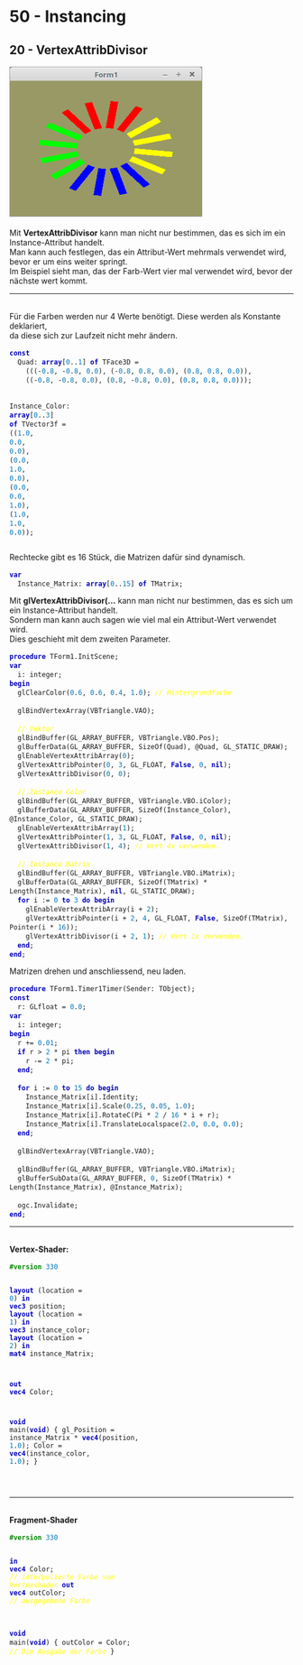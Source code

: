 <html>
    <b><h1>50 - Instancing</h1></b>
    <b><h2>20 - VertexAttribDivisor</h2></b>
<img src="image.png" alt="Selfhtml"><br><br>
Mit <b>VertexAttribDivisor</b> kann man nicht nur bestimmen, das es sich im ein Instance-Attribut handelt.<br>
Man kann auch festlegen, das ein Attribut-Wert mehrmals verwendet wird, bevor er um eins weiter springt.<br>
Im Beispiel sieht man, das der Farb-Wert vier mal verwendet wird, bevor der nächste wert kommt.<br>
<hr><br>
Für die Farben werden nur 4 Werte benötigt. Diese werden als Konstante deklariert,<br>
da diese sich zur Laufzeit nicht mehr ändern.<br>
<pre><code><b><font color="0000BB">const</font></b>
  Quad: <b><font color="0000BB">array</font></b>[<font color="#0077BB">0</font>..<font color="#0077BB">1</font>] <b><font color="0000BB">of</font></b> TFace3D =
    (((-<font color="#0077BB">0</font>.<font color="#0077BB">8</font>, -<font color="#0077BB">0</font>.<font color="#0077BB">8</font>, <font color="#0077BB">0</font>.<font color="#0077BB">0</font>), (-<font color="#0077BB">0</font>.<font color="#0077BB">8</font>, <font color="#0077BB">0</font>.<font color="#0077BB">8</font>, <font color="#0077BB">0</font>.<font color="#0077BB">0</font>), (<font color="#0077BB">0</font>.<font color="#0077BB">8</font>, <font color="#0077BB">0</font>.<font color="#0077BB">8</font>, <font color="#0077BB">0</font>.<font color="#0077BB">0</font>)),
    ((-<font color="#0077BB">0</font>.<font color="#0077BB">8</font>, -<font color="#0077BB">0</font>.<font color="#0077BB">8</font>, <font color="#0077BB">0</font>.<font color="#0077BB">0</font>), (<font color="#0077BB">0</font>.<font color="#0077BB">8</font>, -<font color="#0077BB">0</font>.<font color="#0077BB">8</font>, <font color="#0077BB">0</font>.<font color="#0077BB">0</font>), (<font color="#0077BB">0</font>.<font color="#0077BB">8</font>, <font color="#0077BB">0</font>.<font color="#0077BB">8</font>, <font color="#0077BB">0</font>.<font color="#0077BB">0</font>)));

  Instance_Color: <b><font color="0000BB">array</font></b>[<font color="#0077BB">0</font>..<font color="#0077BB">3</font>] <b><font color="0000BB">of</font></b> TVector3f =
    ((<font color="#0077BB">1</font>.<font color="#0077BB">0</font>, <font color="#0077BB">0</font>.<font color="#0077BB">0</font>, <font color="#0077BB">0</font>.<font color="#0077BB">0</font>), (<font color="#0077BB">0</font>.<font color="#0077BB">0</font>, <font color="#0077BB">1</font>.<font color="#0077BB">0</font>, <font color="#0077BB">0</font>.<font color="#0077BB">0</font>), (<font color="#0077BB">0</font>.<font color="#0077BB">0</font>, <font color="#0077BB">0</font>.<font color="#0077BB">0</font>, <font color="#0077BB">1</font>.<font color="#0077BB">0</font>), (<font color="#0077BB">1</font>.<font color="#0077BB">0</font>, <font color="#0077BB">1</font>.<font color="#0077BB">0</font>, <font color="#0077BB">0</font>.<font color="#0077BB">0</font>));</code></pre>
Rechtecke gibt es 16 Stück, die Matrizen dafür sind dynamisch.<br>
<pre><code><b><font color="0000BB">var</font></b>
  Instance_Matrix: <b><font color="0000BB">array</font></b>[<font color="#0077BB">0</font>..<font color="#0077BB">15</font>] <b><font color="0000BB">of</font></b> TMatrix;</code></pre>
Mit <b>glVertexAttribDivisor(...</b> kann man nicht nur bestimmen, das es sich um ein Instance-Attribut handelt.<br>
Sondern man kann auch sagen wie viel mal ein Attribut-Wert verwendet wird.<br>
Dies geschieht mit dem zweiten Parameter.<br>
<pre><code><b><font color="0000BB">procedure</font></b> TForm1.InitScene;
<b><font color="0000BB">var</font></b>
  i: integer;
<b><font color="0000BB">begin</font></b>
  glClearColor(<font color="#0077BB">0</font>.<font color="#0077BB">6</font>, <font color="#0077BB">0</font>.<font color="#0077BB">6</font>, <font color="#0077BB">0</font>.<font color="#0077BB">4</font>, <font color="#0077BB">1</font>.<font color="#0077BB">0</font>); <i><font color="#FFFF00">// Hintergrundfarbe</font></i>

  glBindVertexArray(VBTriangle.VAO);

  <i><font color="#FFFF00">// Vektor</font></i>
  glBindBuffer(GL_ARRAY_BUFFER, VBTriangle.VBO.Pos);
  glBufferData(GL_ARRAY_BUFFER, SizeOf(Quad), @Quad, GL_STATIC_DRAW);
  glEnableVertexAttribArray(<font color="#0077BB">0</font>);
  glVertexAttribPointer(<font color="#0077BB">0</font>, <font color="#0077BB">3</font>, GL_FLOAT, <b><font color="0000BB">False</font></b>, <font color="#0077BB">0</font>, <b><font color="0000BB">nil</font></b>);
  glVertexAttribDivisor(<font color="#0077BB">0</font>, <font color="#0077BB">0</font>);

  <i><font color="#FFFF00">// Instance Color</font></i>
  glBindBuffer(GL_ARRAY_BUFFER, VBTriangle.VBO.iColor);
  glBufferData(GL_ARRAY_BUFFER, SizeOf(Instance_Color), @Instance_Color, GL_STATIC_DRAW);
  glEnableVertexAttribArray(<font color="#0077BB">1</font>);
  glVertexAttribPointer(<font color="#0077BB">1</font>, <font color="#0077BB">3</font>, GL_FLOAT, <b><font color="0000BB">False</font></b>, <font color="#0077BB">0</font>, <b><font color="0000BB">nil</font></b>);
  glVertexAttribDivisor(<font color="#0077BB">1</font>, <font color="#0077BB">4</font>); <i><font color="#FFFF00">// Wert 4x verwenden.</font></i>

  <i><font color="#FFFF00">// Instance Matrix</font></i>
  glBindBuffer(GL_ARRAY_BUFFER, VBTriangle.VBO.iMatrix);
  glBufferData(GL_ARRAY_BUFFER, SizeOf(TMatrix) * Length(Instance_Matrix), <b><font color="0000BB">nil</font></b>, GL_STATIC_DRAW);
  <b><font color="0000BB">for</font></b> i := <font color="#0077BB">0</font> <b><font color="0000BB">to</font></b> <font color="#0077BB">3</font> <b><font color="0000BB">do</font></b> <b><font color="0000BB">begin</font></b>
    glEnableVertexAttribArray(i + <font color="#0077BB">2</font>);
    glVertexAttribPointer(i + <font color="#0077BB">2</font>, <font color="#0077BB">4</font>, GL_FLOAT, <b><font color="0000BB">False</font></b>, SizeOf(TMatrix), Pointer(i * <font color="#0077BB">16</font>));
    glVertexAttribDivisor(i + <font color="#0077BB">2</font>, <font color="#0077BB">1</font>); <i><font color="#FFFF00">// Wert 1x verwenden.</font></i>
  <b><font color="0000BB">end</font></b>;
<b><font color="0000BB">end</font></b>;</code></pre>
Matrizen drehen und anschliessend, neu laden.<br>
<pre><code><b><font color="0000BB">procedure</font></b> TForm1.Timer1Timer(Sender: TObject);
<b><font color="0000BB">const</font></b>
  r: GLfloat = <font color="#0077BB">0</font>.<font color="#0077BB">0</font>;
<b><font color="0000BB">var</font></b>
  i: integer;
<b><font color="0000BB">begin</font></b>
  r += <font color="#0077BB">0</font>.<font color="#0077BB">01</font>;
  <b><font color="0000BB">if</font></b> r &gt; <font color="#0077BB">2</font> * pi <b><font color="0000BB">then</font></b> <b><font color="0000BB">begin</font></b>
    r -= <font color="#0077BB">2</font> * pi;
  <b><font color="0000BB">end</font></b>;

  <b><font color="0000BB">for</font></b> i := <font color="#0077BB">0</font> <b><font color="0000BB">to</font></b> <font color="#0077BB">15</font> <b><font color="0000BB">do</font></b> <b><font color="0000BB">begin</font></b>
    Instance_Matrix[i].Identity;
    Instance_Matrix[i].Scale(<font color="#0077BB">0</font>.<font color="#0077BB">25</font>, <font color="#0077BB">0</font>.<font color="#0077BB">05</font>, <font color="#0077BB">1</font>.<font color="#0077BB">0</font>);
    Instance_Matrix[i].RotateC(Pi * <font color="#0077BB">2</font> / <font color="#0077BB">16</font> * i + r);
    Instance_Matrix[i].TranslateLocalspace(<font color="#0077BB">2</font>.<font color="#0077BB">0</font>, <font color="#0077BB">0</font>.<font color="#0077BB">0</font>, <font color="#0077BB">0</font>.<font color="#0077BB">0</font>);
  <b><font color="0000BB">end</font></b>;

  glBindVertexArray(VBTriangle.VAO);

  glBindBuffer(GL_ARRAY_BUFFER, VBTriangle.VBO.iMatrix);
  glBufferSubData(GL_ARRAY_BUFFER, <font color="#0077BB">0</font>, SizeOf(TMatrix) * Length(Instance_Matrix), @Instance_Matrix);

  ogc.Invalidate;
<b><font color="0000BB">end</font></b>;</code></pre>
<hr><br>
<b>Vertex-Shader:</b><br>
<pre><code><b><font color="#008800">#version</font></b> <font color="#0077BB">330</font>

<b><font color="0000BB">layout</font></b> (location = <font color="#0077BB">0</font>) <b><font color="0000BB">in</font></b> <b><font color="0000BB">vec3</font></b> position;
<b><font color="0000BB">layout</font></b> (location = <font color="#0077BB">1</font>) <b><font color="0000BB">in</font></b> <b><font color="0000BB">vec3</font></b> instance_color;
<b><font color="0000BB">layout</font></b> (location = <font color="#0077BB">2</font>) <b><font color="0000BB">in</font></b> <b><font color="0000BB">mat4</font></b> instance_Matrix;

<b><font color="0000BB">out</font></b> <b><font color="0000BB">vec4</font></b> Color;

<b><font color="0000BB">void</font></b> main(<b><font color="0000BB">void</font></b>) {
  gl_Position = instance_Matrix * <b><font color="0000BB">vec4</font></b>(position, <font color="#0077BB">1</font>.<font color="#0077BB">0</font>);
  Color       = <b><font color="0000BB">vec4</font></b>(instance_color, <font color="#0077BB">1</font>.<font color="#0077BB">0</font>);
}

</code></pre>
<hr><br>
<b>Fragment-Shader</b><br>
<pre><code><b><font color="#008800">#version</font></b> <font color="#0077BB">330</font>

<b><font color="0000BB">in</font></b>  <b><font color="0000BB">vec4</font></b> Color;      <i><font color="#FFFF00">// interpolierte Farbe vom Vertexshader</font></i>
<b><font color="0000BB">out</font></b> <b><font color="0000BB">vec4</font></b> outColor;  <i><font color="#FFFF00">// ausgegebene Farbe</font></i>

<b><font color="0000BB">void</font></b> main(<b><font color="0000BB">void</font></b>)
{
  outColor = Color; <i><font color="#FFFF00">// Die Ausgabe der Farbe</font></i>
}
</code></pre>

</html>
